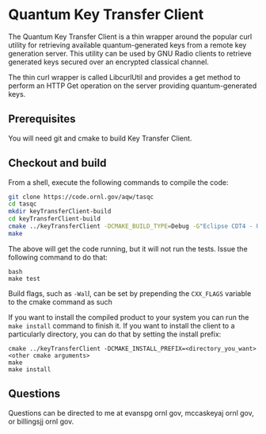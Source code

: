 # Quantum Key Transfer Client

The Quantum Key Transfer Client is a thin wrapper around the popular 
curl utility for retrieving available quantum-generated keys from a 
remote key generation server. This utility can be used by GNU Radio 
clients to retrieve generated keys secured over an encrypted classical 
channel. 

The thin curl wrapper is called LibcurlUtil and provides a 
get method to perform an HTTP Get operation on the server 
providing quantum-generated keys. 

## Prerequisites

You will need git and cmake to build Key Transfer Client.

## Checkout and build

From a shell, execute the following commands to compile the code:

```sh
git clone https://code.ornl.gov/aqw/tasqc
cd tasqc
mkdir keyTransferClient-build
cd keyTransferClient-build
cmake ../keyTransferClient -DCMAKE_BUILD_TYPE=Debug -G"Eclipse CDT4 - Unix Makefiles" -DCMAKE_ECLIPSE_VERSION=4.5
make
```

The above will get the code running, but it will not run the tests. 
Issue the following command to do that:

```
bash
make test
```

Build flags, such as `-Wal`l, can be set by prepending the `CXX_FLAGS` variable to 
the cmake command as such

If you want to install the compiled product to your system you can run the `make install` command to finish it.
If you want to install the client to a particularly directory, you can do that by setting the install prefix:

```
cmake ../keyTransferClient -DCMAKE_INSTALL_PREFIX=<directory_you_want> <other cmake arguments>
make
make install
```

## Questions

Questions can be directed to me at evanspg <at> ornl <dot> gov, mccaskeyaj <at> ornl <dot> gov, or 
billingsjj <at> ornl <dot> gov.
